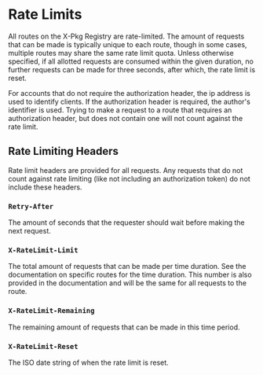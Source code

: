 # Rate Limits

All routes on the X-Pkg Registry are rate-limited. The amount of requests that can be made is typically unique to each route, though in some cases, multiple routes may share the same rate limit quota. Unless otherwise specified, if all allotted requests are consumed within the given duration, no further requests can be made for three seconds, after which, the rate limit is reset.

For accounts that do not require the authorization header, the ip address is used to identify clients. If the authorization header is required, the author's identifier is used. Trying to make a request to a route that requires an authorization header, but does not contain one will not count against the rate limit.

## Rate Limiting Headers

Rate limit headers are provided for all requests. Any requests that do not count against rate limiting (like not including an authorization token) do not include these headers.

### `Retry-After`

The amount of seconds that the requester should wait before making the next request.

### `X-RateLimit-Limit`

The total amount of requests that can be made per time duration. See the documentation on specific routes for the time duration. This number is also provided in the documentation and will be the same for all requests to the route.

### `X-RateLimit-Remaining` 

The remaining amount of requests that can be made in this time period. 

### `X-RateLimit-Reset`

The ISO date string of when the rate limit is reset.